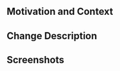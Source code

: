 ## Motivation and Context
<!--- Why is this change required? What problem does it solve? -->

## Change Description
<!--- Describe your changes in detail -->

## Screenshots
<!--- Add screenshots if applicable -->
